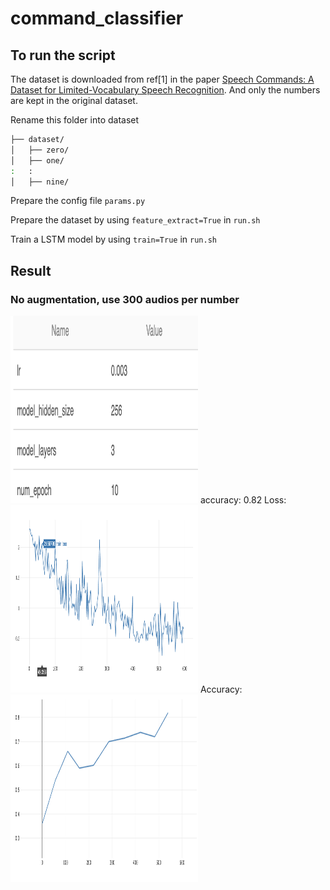 # command_classifier

## To run the script
The dataset is downloaded from ref[1] in the paper [Speech Commands: A Dataset for Limited-Vocabulary Speech Recognition](https://arxiv.org/abs/1804.03209). And only the numbers are kept in the original dataset. 

Rename this folder into dataset
```bash
├── dataset/
│   ├── zero/
│   ├── one/
:	:
│   ├── nine/
```
Prepare the config file `params.py`

Prepare the dataset by using `feature_extract=True` in `run.sh`

Train a LSTM model by using `train=True` in `run.sh`

## Result
### No augmentation, use 300 audios per number
<img src="figs/params-300.png" width="300px" height="300px"/>
accuracy: 0.82
Loss:
<img src="figs/loss-300.png" width="300px" height="300px"/>
Accuracy:
<img src="figs/acc-300.png" width="300px" height="300px"/>